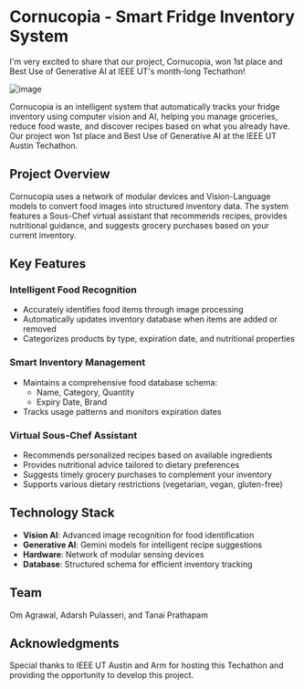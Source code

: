 # Cornucopia - Smart Fridge Inventory System

I'm very excited to share that our project, Cornucopia, won 1st place and Best Use of Generative AI at IEEE UT's month-long Techathon!

![image](https://github.com/user-attachments/assets/62ce8a60-ea69-4b68-8335-c6866445e258)

Cornucopia is an intelligent system that automatically tracks your fridge inventory using computer vision and AI, helping you manage groceries, reduce food waste, and discover recipes based on what you already have. Our project won 1st place and Best Use of Generative AI at the IEEE UT Austin Techathon.

## Project Overview

Cornucopia uses a network of modular devices and Vision-Language models to convert food images into structured inventory data. The system features a Sous-Chef virtual assistant that recommends recipes, provides nutritional guidance, and suggests grocery purchases based on your current inventory.

## Key Features

### Intelligent Food Recognition
- Accurately identifies food items through image processing
- Automatically updates inventory database when items are added or removed
- Categorizes products by type, expiration date, and nutritional properties

### Smart Inventory Management
- Maintains a comprehensive food database schema:
  - Name, Category, Quantity
  - Expiry Date, Brand
- Tracks usage patterns and monitors expiration dates

### Virtual Sous-Chef Assistant
- Recommends personalized recipes based on available ingredients
- Provides nutritional advice tailored to dietary preferences
- Suggests timely grocery purchases to complement your inventory
- Supports various dietary restrictions (vegetarian, vegan, gluten-free)

## Technology Stack

- **Vision AI**: Advanced image recognition for food identification
- **Generative AI**: Gemini models for intelligent recipe suggestions
- **Hardware**: Network of modular sensing devices
- **Database**: Structured schema for efficient inventory tracking

## Team
Om Agrawal, Adarsh Pulasseri, and Tanai Prathapam

## Acknowledgments
Special thanks to IEEE UT Austin and Arm for hosting this Techathon and providing the opportunity to develop this project.
